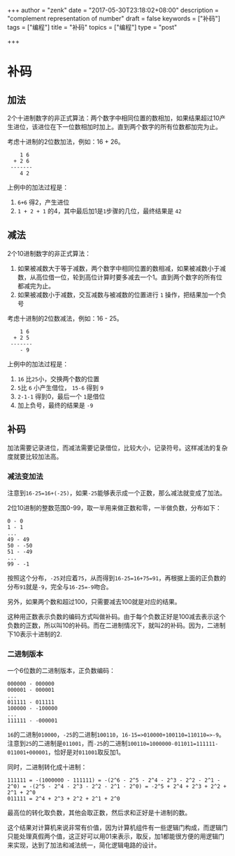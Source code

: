+++
author = "zenk"
date = "2017-05-30T23:18:02+08:00"
description = "complement representation of number"
draft = false
keywords = ["补码"]
tags = ["编程"]
title = "补码"
topics = ["编程"]
type = "post"

+++



#  补码

## 加法

2个十进制数字的非正式算法：两个数字中相同位置的数相加，如果结果超过10产生进位，该进位在下一位数相加时加上。直到两个数字的所有位数都加完为止。

考虑十进制的2位数加法，例如：16 + 26。
```
    1 6
  + 2 6
 -------
    4 2
```


上例中的加法过程是：

1. `6+6` 得2，产生进位
2. `1 + 2 + 1` 的4，其中最后加1是`1`步骤的几位，最终结果是 `42`

## 减法

2个10进制数字的非正式算法：

1. 如果被减数大于等于减数，两个数字中相同位置的数相减，如果被减数小于减数，从高位借一位，轮到高位计算时要多减去一个1。直到两个数字的所有位都减完为止。
2. 如果被减数小于减数，交互减数与被减数的位置进行 `1` 操作，把结果加一个负号

考虑十进制的2位数减法，例如：16 - 25。

```
    1 6
  + 2 5
 -------
    - 9
```

上例中的加法过程是：

1. `16` 比`25`小，交换两个数的位置
2. `5`比 `6` 小产生借位， `15-6` 得到 `9`
3. `2-1-1` 得到0，最后一个 `1`是借位
4. 加上负号，最终的结果是 `-9`

## 补码

加法需要记录进位，而减法需要记录借位，比较大小，记录符号。这样减法的复杂度就要比较加法高。

### 减法变加法

注意到`16-25=16+(-25)`，如果`-25`能够表示成一个正数，那么减法就变成了加法。

2位10进制的整数范围0-99，取一半用来做正数和零，一半做负数，分布如下：

```
0 - 0
1 - 1
...
49 - 49
50 - -50
51 - -49
...
99 - -1
```

按照这个分布，`-25`对应着`75`，从而得到`16-25=16+75=91`，再根据上面的正负数的分布`91`就是`-9`，完全与`16-25=-9`吻合。

另外，如果两个数和超过100，只需要减去100就是对应的结果。

这种用正数表示负数的编码方式叫做补码。由于每个负数正好是100减去表示这个负数的正数，所以叫10的补码。而在二进制情况下，就叫2的补码。因为，二进制下10表示十进制的2.

### 二进制版本

一个6位数的二进制版本，正负数编码：

```
000000 - 000000
000001 - 000001
...
011111 - 011111
100000 - -100000
...
111111 - -000001
```

`16`的二进制`010000`，`-25`的二进制`100110`，`16-15=>010000+100110=110110=>-9`。注意到`25`的二进制是`011001`，而`-25`的二进制`100110=1000000-011011=111111-011001+000001`，恰好是对`011001`取反加1。

同时，二进制转化成十进制：

```
111111 = -(1000000 - 111111) = -(2^6 - 2^5 - 2^4 - 2^3 - 2^2 - 2^1 - 2^0) = -(2^5 - 2^4 - 2^3 - 2^2 - 2^1 - 2^0) = -2^5 + 2^4 + 2^3 + 2^2 + 2^1 + 2^0
011111 = 2^4 + 2^3 + 2^2 + 2^1 + 2^0
```

最高位的转化取负数，其他会取正数，然后求和正好是十进制的数。

这个结果对计算机来说非常有价值，因为计算机组件有一些逻辑门构成，而逻辑门只能处理真假两个值，这正好可以用01来表示，取反，加1都能很方便的用逻辑门来实现，达到了加法和减法统一，简化逻辑电路的设计。
